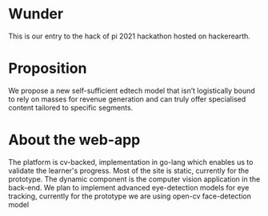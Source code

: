 # Wunder
This is our entry to the hack of pi 2021 hackathon hosted on hackerearth.

# Proposition
We propose a new self-sufficient edtech model that isn’t logistically bound to rely on masses for revenue generation and can truly offer specialised content tailored to specific segments.

# About the web-app
The platform is cv-backed, implementation in go-lang which enables us to validate the learner's progress.
Most of the site is static, currently for the prototype.
The dynamic component is the computer vision application in the back-end.
We plan to implement advanced eye-detection models for eye tracking, currently for the prototype we are using open-cv face-detection model
